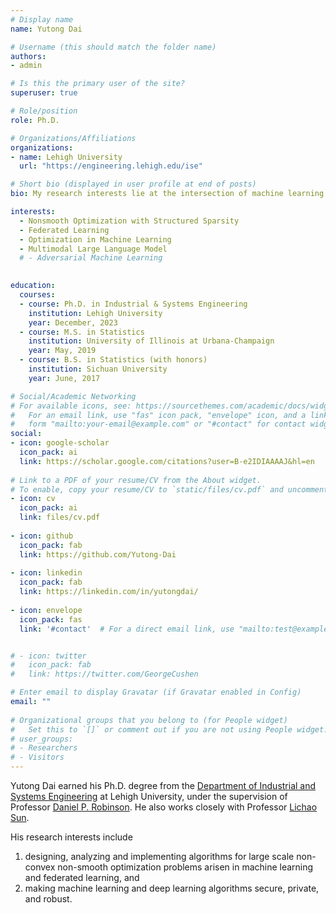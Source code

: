 ```yaml
---
# Display name
name: Yutong Dai

# Username (this should match the folder name)
authors:
- admin

# Is this the primary user of the site?
superuser: true

# Role/position
role: Ph.D.

# Organizations/Affiliations
organizations:
- name: Lehigh University
  url: "https://engineering.lehigh.edu/ise"

# Short bio (displayed in user profile at end of posts)
bio: My research interests lie at the intersection of machine learning and optimization.

interests:
  - Nonsmooth Optimization with Structured Sparsity
  - Federated Learning
  - Optimization in Machine Learning 
  - Multimodal Large Language Model
  # - Adversarial Machine Learning
  

education:
  courses:
  - course: Ph.D. in Industrial & Systems Engineering
    institution: Lehigh University
    year: December, 2023
  - course: M.S. in Statistics
    institution: University of Illinois at Urbana-Champaign
    year: May, 2019
  - course: B.S. in Statistics (with honors)
    institution: Sichuan University
    year: June, 2017

# Social/Academic Networking
# For available icons, see: https://sourcethemes.com/academic/docs/widgets/#icons
#   For an email link, use "fas" icon pack, "envelope" icon, and a link in the
#   form "mailto:your-email@example.com" or "#contact" for contact widget.
social:
- icon: google-scholar
  icon_pack: ai
  link: https://scholar.google.com/citations?user=B-e2IDIAAAAJ&hl=en
  
# Link to a PDF of your resume/CV from the About widget.
# To enable, copy your resume/CV to `static/files/cv.pdf` and uncomment the lines below.  
- icon: cv
  icon_pack: ai
  link: files/cv.pdf
  
- icon: github
  icon_pack: fab
  link: https://github.com/Yutong-Dai
  
- icon: linkedin
  icon_pack: fab
  link: https://linkedin.com/in/yutongdai/
  
- icon: envelope
  icon_pack: fas
  link: '#contact'  # For a direct email link, use "mailto:test@example.org".


# - icon: twitter
#   icon_pack: fab
#   link: https://twitter.com/GeorgeCushen

# Enter email to display Gravatar (if Gravatar enabled in Config)
email: ""
  
# Organizational groups that you belong to (for People widget)
#   Set this to `[]` or comment out if you are not using People widget.  
# user_groups:
# - Researchers
# - Visitors
---
```


Yutong Dai earned his Ph.D. degree from the [Department of Industrial and Systems Engineering](https://engineering.lehigh.edu/ise) at Lehigh University, under the supervision of Professor [Daniel P. Robinson](https://coral.ise.lehigh.edu/danielprobinson/). He also works closely with Professor [Lichao Sun](https://lichao-sun.github.io). 

His research interests include
1. designing, analyzing and implementing algorithms for large scale non-convex non-smooth optimization problems arisen in machine learning and federated learning, and
2. making machine learning and deep learning algorithms secure, private, and robust.

